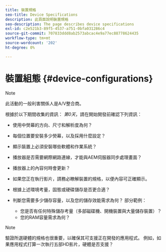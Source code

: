 ```yaml
---
title: 裝置規格
seo-title: Device Specifications
description: 此頁面說明裝置規格
seo-description: The page describes device specifications
exl-id: c2e521b3-89f5-4537-a751-0bfa031286c4
source-git-commit: 707833ddd8ab2573abcac4e9a77ec88778624435
workflow-type: tm+mt
source-wordcount: '202'
ht-degree: 0%

---
```


# 裝置組態 {#device-configurations}

>[!NOTE]
>
>此活動的一般利害關係人是A/V整合商。

根據於以下期間收集的資訊： *第0天*，請在開始開發前確認下列資訊：

* 使用中熒幕的方向、尺寸和解析度為何？

* 每個位置要安裝多少熒幕，以及採用什麼設定？

* 顯示裝置上必須安裝哪些軟體和作業系統？

* 播放器是否需要網際網路連線，才能與AEM伺服器同步處理畫面？

* 播放器上的內容何時會更新？

* 如果您正在執行影片，請務必瞭解裝置的規格，以便內容可正確顯示。

* 根據上述環境考量，固態或硬碟儲存是否更合適？

* 判斷您需要多少儲存容量，以及您的儲存效能需求為何？ 部分範例：
   * 您是否有任何特殊儲存考量（多部磁碟機、開機裝置與大量儲存裝置）？
   * 您的RAM容量需求為何？


>[!NOTE]
>
>驗證所選硬體的規格也很重要，以確保其可支援正在開發的應用程式。 例如，如果應用程式打算一次執行五部HD影片，硬體是否支援？
